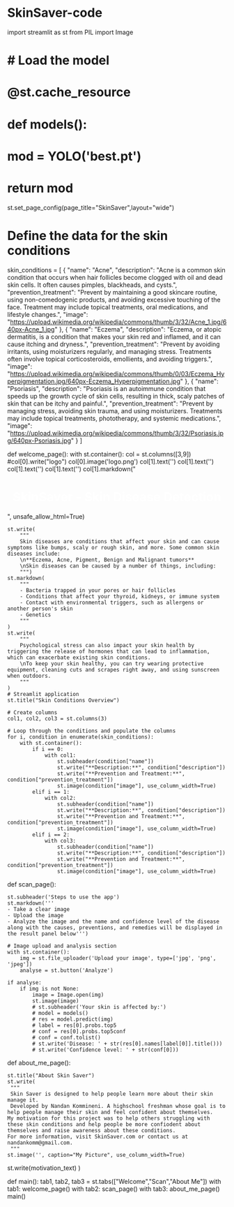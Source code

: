 # SkinSaver-code
import streamlit as st
from PIL import Image

# # Load the model
# 	@st.cache_resource
# 	def models():
# 	    mod = YOLO('best.pt')
# 	    return mod

st.set_page_config(page_title="SkinSaver",layout="wide")

# Define the data for the skin conditions
skin_conditions = [
    {
        "name": "Acne",
        "description": "Acne is a common skin condition that occurs when hair follicles become clogged with oil and dead skin cells. It often causes pimples, blackheads, and cysts.",
        "prevention_treatment": "Prevent by maintaining a good skincare routine, using non-comedogenic products, and avoiding excessive touching of the face. Treatment may include topical treatments, oral medications, and lifestyle changes.",
        "image": "https://upload.wikimedia.org/wikipedia/commons/thumb/3/32/Acne_1.jpg/640px-Acne_1.jpg"
    },
    {
        "name": "Eczema",
        "description": "Eczema, or atopic dermatitis, is a condition that makes your skin red and inflamed, and it can cause itching and dryness.",
        "prevention_treatment": "Prevent by avoiding irritants, using moisturizers regularly, and managing stress. Treatments often involve topical corticosteroids, emollients, and avoiding triggers.",
        "image": "https://upload.wikimedia.org/wikipedia/commons/thumb/0/03/Eczema_Hyperpigmentation.jpg/640px-Eczema_Hyperpigmentation.jpg"
    },
    {
        "name": "Psoriasis",
        "description": "Psoriasis is an autoimmune condition that speeds up the growth cycle of skin cells, resulting in thick, scaly patches of skin that can be itchy and painful.",
        "prevention_treatment": "Prevent by managing stress, avoiding skin trauma, and using moisturizers. Treatments may include topical treatments, phototherapy, and systemic medications.",
        "image": "https://upload.wikimedia.org/wikipedia/commons/thumb/3/32/Psoriasis.jpg/640px-Psoriasis.jpg"
    }
]

def welcome_page():
    with st.container():
        col = st.columns([3,9])
        #col[0].write("logo")
        col[0].image('logo.png')
        col[1].text('')
        col[1].text('')
        col[1].text('')
        col[1].text('')
        col[1].markdown("<h1 style='text-align: center; color: white;'>SkinSaver - Skin Disease Detection</h1>", unsafe_allow_html=True)
	    
    st.write(
        """
        Skin diseases are conditions that affect your skin and can cause symptoms like bumps, scaly or rough skin, and more. Some common skin diseases include: 
        \n**Eczema, Acne, Pigment, Benign and Malignant tumors**
        \nSkin diseases can be caused by a number of things, including:
        """)
    st.markdown(
        """
        - Bacteria trapped in your pores or hair follicles 
        - Conditions that affect your thyroid, kidneys, or immune system 
        - Contact with environmental triggers, such as allergens or another person's skin 
        - Genetics
        """
    )
    st.write(
        """
        Psychological stress can also impact your skin health by triggering the release of hormones that can lead to inflammation, which can exacerbate existing skin conditions. 
        \nTo keep your skin healthy, you can try wearing protective equipment, cleaning cuts and scrapes right away, and using sunscreen when outdoors.
        """
    )
    # Streamlit application
    st.title("Skin Conditions Overview")

    # Create columns
    col1, col2, col3 = st.columns(3)

    # Loop through the conditions and populate the columns
    for i, condition in enumerate(skin_conditions):
        with st.container():
            if i == 0:
                with col1:
                    st.subheader(condition["name"])
                    st.write("**Description:**", condition["description"])
                    st.write("**Prevention and Treatment:**", condition["prevention_treatment"])
                    st.image(condition["image"], use_column_width=True)
            elif i == 1:
                with col2:
                    st.subheader(condition["name"])
                    st.write("**Description:**", condition["description"])
                    st.write("**Prevention and Treatment:**", condition["prevention_treatment"])
                    st.image(condition["image"], use_column_width=True)
            elif i == 2:
                with col3:
                    st.subheader(condition["name"])
                    st.write("**Description:**", condition["description"])
                    st.write("**Prevention and Treatment:**", condition["prevention_treatment"])
                    st.image(condition["image"], use_column_width=True)
      

    

def scan_page():

    st.subheader('Steps to use the app')
    st.markdown('''
	- Take a clear image
	- Upload the image
	- Analyze the image and the name and confidence level of the disease along with the causes, preventions, and remedies will be displayed in the result panel below''')
	
	# Image upload and analysis section
    with st.container():
        img = st.file_uploader('Upload your image', type=['jpg', 'png', 'jpeg'])
        analyse = st.button('Analyze')

    if analyse:
        if img is not None:
            image = Image.open(img)
            st.image(image)
	        # st.subheader('Your skin is affected by:')
	        # model = models()
	        # res = model.predict(img)
	        # label = res[0].probs.top5
	        # conf = res[0].probs.top5conf
	        # conf = conf.tolist()
	        # st.write('Disease: ' + str(res[0].names[label[0]].title()))
	        # st.write('Confidence level: ' + str(conf[0]))
    
def about_me_page():


    st.title("About Skin Saver")
    st.write(
     """
     Skin Saver is designed to help people learn more about their skin manage it.
     Developed by Nandan Kommineni. A highschool freshman whose goal is to help people manage their skin and feel confident about themselves. 
    My motivation for this project was to help others struggling with these skin conditions and help people be more confiodent about themselves and raise awareness about these conditions.
    For more information, visit SkinSaver.com or contact us at nandankomm@gmail.com. 
     """
    st.image('', caption="My Picture", use_column_width=True)
     
st.write(motivation_text)
    )

def main():
    tab1, tab2, tab3 = st.tabs(["Welcome","Scan","About Me"])
    with tab1:
        welcome_page()
    with tab2:
        scan_page()
    with tab3:
        about_me_page()
main()






    
